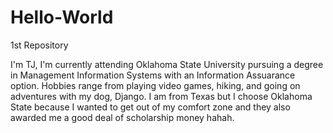 # Hello-World
1st Repository


I'm TJ, I'm currently attending Oklahoma State University pursuing a degree in Management Information Systems with an Information Assuarance option. Hobbies range from playing video games, hiking, and going on adventures with my dog, Django. I am from Texas but I choose Oklahoma State because I wanted to get out of my comfort zone and they also awarded me a good deal of scholarship money hahah. 
